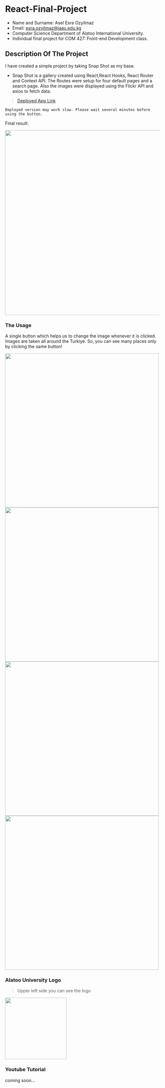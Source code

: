 React-Final-Project
==================================================================

- Name and Surname: Asel Esra Ozyilmaz
- Email: esra.ozyilmaz@iaau.edu.kg
- Computer Science Department of Alatoo International University.
- Individual final project for COM 427: Front-end Development class.

## Description Of The Project

I have created a simple project by taking Snap Shot as my base.

- Snap Shot is a gallery created using React,React Hooks, React Router and Context API. The Routes were setup for four default pages and a search page. Also the images were displayed using the Flickr API and axios to fetch data.

> [Deployed App Link](https://front-end-final-project-nef5p7zx1-aselesra.vercel.app/)

`Deployed version may work slow. Please wait several minutes before using the button.`

Final result:

<img src="https://user-images.githubusercontent.com/64264345/207440192-8d63f02f-36a7-40cc-ad48-57c44fa9f44b.png" width="600">

### The Usage

A single button which helps us to change the image whenever it is clicked. Images are taken all around the Turkiye. So, you can see many places only by clicking the same button!

<img src="https://user-images.githubusercontent.com/64264345/207440164-0f8fd1be-fefb-40c6-918d-34d26984321f.png" width="500"> <img src="https://user-images.githubusercontent.com/64264345/207440197-6ee9aa36-e9fb-4525-95c6-9880acfb3c9c.png" width="500"> <img src="https://user-images.githubusercontent.com/64264345/207442610-b9f367db-57a3-4d63-843a-a9b4df79ac50.png" width="500"> <img src="https://user-images.githubusercontent.com/64264345/207442958-95d91990-82e6-4b66-b48a-f35ee407193b.png" width="500">


### Alatoo University Logo

> Upper left side you can see the logo

<img src="https://user-images.githubusercontent.com/64264345/207441686-bf99caa5-66a8-4bfc-bc46-1211191cf9fe.png" width="200">


### Youtube Tutorial

coming soon...



